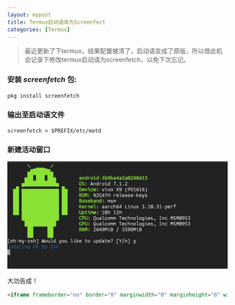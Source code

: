 ```yaml
---
layout: mypost
title: Termux启动语改为Screenfect
categories: [Termux] 
---
```


> 最近更新了下termux，结果配置被清了，启动语变成了原版，所以借此机会记录下修改termux启动语为screenfetch，以免下次忘记。

###  安装 _screenfetch_ 包:

`pkg install screenfetch`

### 输出至启动语文件

`screenfetch > $PREFIX/etc/motd`

### 新建活动窗口

![2021-12-04-img1.png](/posts/2021/2021-12-04-img1.png)

大功告成！

```html
<iframe frameborder="no" border="0" marginwidth="0" marginheight="0" width=330 height=86 src="//music.163.com/outchain/player?type=2&id=22785170&auto=0&height=66"></iframe>
```
